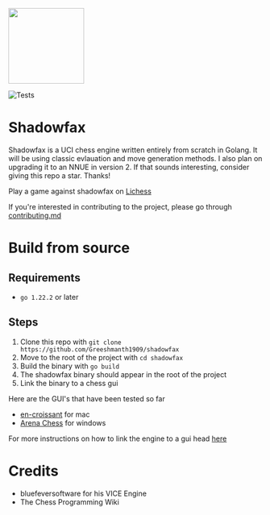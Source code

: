 <a><img src="https://github.com/user-attachments/assets/1f233586-a2c3-4838-beeb-3fcbd793ba82" height="150" width="150"></a>

![Tests](https://github.com/Greeshmanth1909/Shadowfax/actions/workflows/ci.yml/badge.svg)
# Shadowfax
Shadowfax is a UCI chess engine written entirely from scratch in Golang. It will be using classic evlauation and move generation methods. I also plan on upgrading it to an NNUE in version 2. If that sounds interesting, consider giving this repo a star. Thanks!

Play a game against shadowfax on [Lichess](https://lichess.org/@/UCI_Shadowfax)

If you're interested in contributing to the project, please go through [contributing.md](CONTRIBUTING.md)

# Build from source

## Requirements
- `go 1.22.2` or later

## Steps
1. Clone this repo with `git clone https://github.com/Greeshmanth1909/shadowfax`
2. Move to the root of the project with  `cd shadowfax`
3. Build the binary with `go build`
4. The shadowfax binary should appear in the root of the project
5. Link the binary to a chess gui

Here are the GUI's that have been tested so far
- [en-croissant](https://github.com/franciscoBSalgueiro/en-croissant) for mac
- [Arena Chess](http://www.playwitharena.de/) for windows

For more instructions on how to link the engine to a gui head [here](addGui.md)

# Credits
- bluefeversoftware for his VICE Engine
- The Chess Programming Wiki
